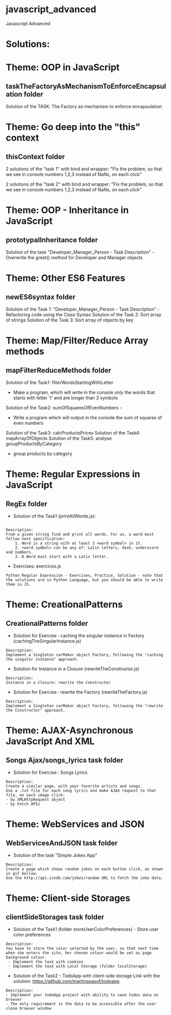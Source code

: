 # javascript_advanced
Javascript Advanced

# Solutions:

# Theme: OOP in JavaScript
## taskTheFactoryAsMechanismToEnforceEncapsulation folder
Solution of the TASK: The Factory as mechanism to enforce encapsulation

# Theme: Go deep into the "this" context
## thisContext folder
2 solutions of the "task 1" with bind and wrapper: "Fix the problem, so that we see in console numbers 1,2,3 instead of NaNs, on each click"

2 solutions of the "task 2" with bind and wrapper: "Fix the problem, so that we see in console numbers 1,2,3 instead of NaNs, on each click"

# Theme: OOP - Inheritance in JavaScript
## prototypalInheritance folder
Solution of the task "Developer_Manager_Person - Task Description" - Overwrite the greet() method for Developer and Manager objects

# Theme: Other ES6 Features
## newES6syntax folder
Solution of the Task 1: "Developer_Manager_Person - Task Description" - Refactoring code using the Class Syntax
Solution of the Task 2: Sort array of strings
Solution of the Task 3: Sort array of objects by key

# Theme: Map/Filter/Reduce Array methods
## mapFilterReduceMethods folder
Solution of the Task1: filterWordsStartingWithLetter 
- Make a program, which will write in the console only the words that starts with letter 't' and are longer than 2 symbols

Solution of the Task2: sumOfSquaresOfEvenNumbers -
- Write a program which will output in the console the sum of squares of even numbers

Solution of the Task3: calcProductsPrices
Solution of the Task4: mapArrayOfObjects
Solution of the Task5: analyse groupProductsByCategory 
- group products by category

# Theme: Regular Expressions in JavaScript
## RegEx folder

- Solution of the Task1 (printAllWords.js):
```

Description:
From a given string find and print all words. For us, a word must follow next specification:
    1. Word is a string with at least 3 <word symbol> in it.
    2. <word symbol> can be any of: Latin letters, dash, underscore and numbers.
    3. A Word must start with a Latin letter.
```
- Exercises: exercices.js
```
Python Regular Expression - Exercises, Practice, Solution - note that the solutions are in Python Language, but you should be able to write them in JS.
```

# Theme: CreationalPatterns
## CreationalPatterns folder
- Solution for Exercise : caching the singular instance in Factory
(cachingTheSingularInstance.js)
```
Description:
Implement a Singleton carMaker object Factory, following the "caching the singular instance" approach.
```

- Solution for Instance in a Closure
(rewriteTheConstructor.js)
```
Description:
Instance in a Closure: rewrite the Constructor
```

- Solution for Exercise : rewrite the Factory
(rewriteTheFactory.js)
```
Description:
Implement a Singleton carMaker object Factory, following the "rewrite the Constructor" approach.
```

# Theme: AJAX-Asynchronous JavaScript And XML
## Songs Ajax/songs_lyrics task folder

- Solution for Exercise : Songs Lyrics
```
Description:
Create a similar page, with your favorite artists and songs.
Use a .txt file for each song lyrics and make AJAX request to that file, on each image click:
- by XMLHttpRequest object
- by Fetch APIs
```

# Theme: WebServices and JSON
## WebServicesAndJSON task folder

- Solution of the task "Simple Jokes App"
```
Description:
Create a page which shows random jokes on each button click, as shown in gif bellow.
Use the http://api.icndb.com/jokes/random URL to fetch the joke data.
```

# Theme: Client-side Storages
## clientSideStorages task folder

- Solution of the Task1 (folder storeUserColorPreferences) - Store user color preferences

```
Description:
You have to store the color selected by the user, so that next time when she enters the site, her chosen colour would be set as page background colour.
 - Implement the task with cookies
 - Implement the task with Local Storage (folder localStorage)
```

- Solution of the Task2 - TodoApp with client-side storage
Link with the solution: https://github.com/martinspasof/todoapp

```
Description:
- Implement your todoApp project with ability to save todos data on browser
- The only requirement is the data to be accessible after the user close browser window
```